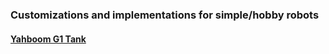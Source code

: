### Customizations and implementations for simple/hobby robots

#### [Yahboom G1 Tank](/yahboom-g1-tank)


